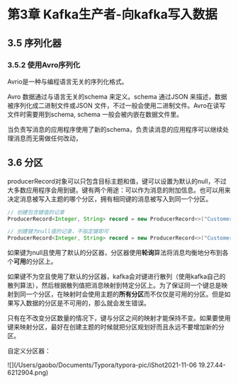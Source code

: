 # 第3章 Kafka生产者-向kafka写入数据

## 3.5 序列化器

### 3.5.2 使用Avro序列化

Avrio是一种与编程语言无关的序列化格式。

Avro 数据通过与语言无关的schema 来定义。schema 通过JSON 来描述，数据被序列化成二进制文件或JSON 文件，不过一般会使用二进制文件。Avro在读写文件时需要用到schema, schema 一般会被内嵌在数据文件里。

当负责写消息的应用程序使用了新的schema，负责读消息的应用程序可以继续处理消息而无需做任何改动，

## 3.6 分区

producerRecord对象可以只包含目标主题和值，键可以设置为默认的null，不过大多数应用程序会用到键。键有两个用途：可以作为消息的附加信息。也可以用来决定消息被写入主题的哪个分区，拥有相同键的消息被写入到同一个分区。

```java
// 创建包含键值的记录
ProducerRecord<Integer, String> record = new ProducerRecord<>("CustomerCountry", "lab", "USA");

// 创建键为null值的记录，不指定键即可
ProducerRecord<Integer, String> record = new ProducerRecord<>("CustomerCountry", "USA");
```

如果键为null且使用了默认的分区器，分区器使用**轮询**算法将消息均衡地分布到各个**可用**的分区上。

如果键不为空且使用了默认的分区器，kafka会对键进行散列（使用kafka自己的散列算法），然后根据散列值把消息映射到特定分区上。为了保证同一个键总是映射到同一个分区，在映射时会使用主题的**所有分区**而不仅仅是可用的分区。但是如果写入数据的分区是不可用的，那么就会发生错误。

只有在不改变分区数量的情况下，键与分区之间的映射才能保持不变。如果要使用键来映射分区，最好在创建主题的时候就把分区规划好而且永远不要增加新的分区。

自定义分区器：

![](/Users/gaobo/Documents/Typora/typora-pic/iShot2021-11-06 19.27.44-6212904.png)

